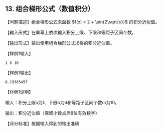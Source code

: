 ## 13. 组合梯形公式（数值积分）
【问题描述】组合梯形公式求函数 $f(x) = 2 + \sin{2\sqrt{x}}$ 的积分近似值。

【输入形式】在屏幕上依次输入积分上限、下限和等距子区间个数。

【输出形式】输出使用组合梯形公式求得的积分近似值。

【样例1输入】
```
1 6 10
```

【样例1输出】
```
8.19385457
```

【样例1说明】

输入：积分上限a为1、下限b为6和等距子区间个数m为10。

输出：积分近似值（保留小数点后8位有效数字）

【评分标准】根据输入得到的输出准确
